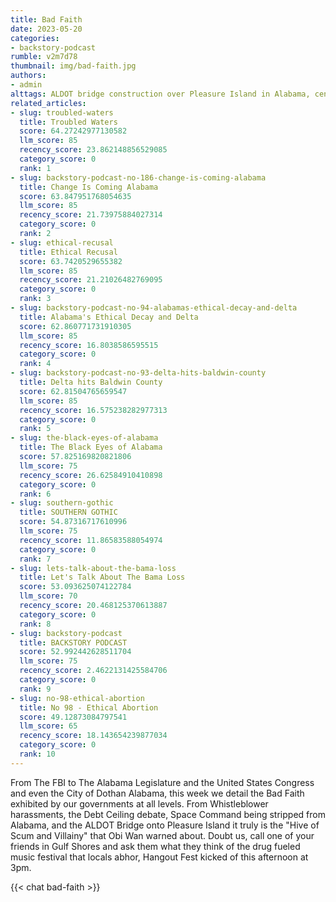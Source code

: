```yaml
---
title: Bad Faith
date: 2023-05-20
categories:
- backstory-podcast
rumble: v2m7d78
thumbnail: img/bad-faith.jpg
authors:
- admin
alttags: ALDOT bridge construction over Pleasure Island in Alabama, central to a dispute detailed in this Bad Faith podcast episode
related_articles:
- slug: troubled-waters
  title: Troubled Waters
  score: 64.27242977130582
  llm_score: 85
  recency_score: 23.862148856529085
  category_score: 0
  rank: 1
- slug: backstory-podcast-no-186-change-is-coming-alabama
  title: Change Is Coming Alabama
  score: 63.847951768054635
  llm_score: 85
  recency_score: 21.73975884027314
  category_score: 0
  rank: 2
- slug: ethical-recusal
  title: Ethical Recusal
  score: 63.7420529655382
  llm_score: 85
  recency_score: 21.21026482769095
  category_score: 0
  rank: 3
- slug: backstory-podcast-no-94-alabamas-ethical-decay-and-delta
  title: Alabama's Ethical Decay and Delta
  score: 62.860771731910305
  llm_score: 85
  recency_score: 16.8038586595515
  category_score: 0
  rank: 4
- slug: backstory-podcast-no-93-delta-hits-baldwin-county
  title: Delta hits Baldwin County
  score: 62.81504765659547
  llm_score: 85
  recency_score: 16.575238282977313
  category_score: 0
  rank: 5
- slug: the-black-eyes-of-alabama
  title: The Black Eyes of Alabama
  score: 57.825169820821806
  llm_score: 75
  recency_score: 26.62584910410898
  category_score: 0
  rank: 6
- slug: southern-gothic
  title: SOUTHERN GOTHIC
  score: 54.87316717610996
  llm_score: 75
  recency_score: 11.86583588054974
  category_score: 0
  rank: 7
- slug: lets-talk-about-the-bama-loss
  title: Let's Talk About The Bama Loss
  score: 53.093625074122784
  llm_score: 70
  recency_score: 20.468125370613887
  category_score: 0
  rank: 8
- slug: backstory-podcast
  title: BACKSTORY PODCAST
  score: 52.992442628511704
  llm_score: 75
  recency_score: 2.4622131425584706
  category_score: 0
  rank: 9
- slug: no-98-ethical-abortion
  title: No 98 - Ethical Abortion
  score: 49.12873084797541
  llm_score: 65
  recency_score: 18.143654239877034
  category_score: 0
  rank: 10
---
```

From The FBI to The Alabama Legislature and the United States Congress and even the City of Dothan Alabama, this week we detail the Bad Faith exhibited by our governments at all levels. From Whistleblower harassments, the Debt Ceiling debate, Space Command being stripped from Alabama, and the ALDOT Bridge onto Pleasure Island it truly is the "Hive of Scum and Villainy" that Obi Wan warned about. Doubt us, call one of your friends in Gulf Shores and ask them what they think of the drug fueled music festival that locals abhor, Hangout Fest kicked of this afternoon at 3pm.

{{< chat bad-faith >}}